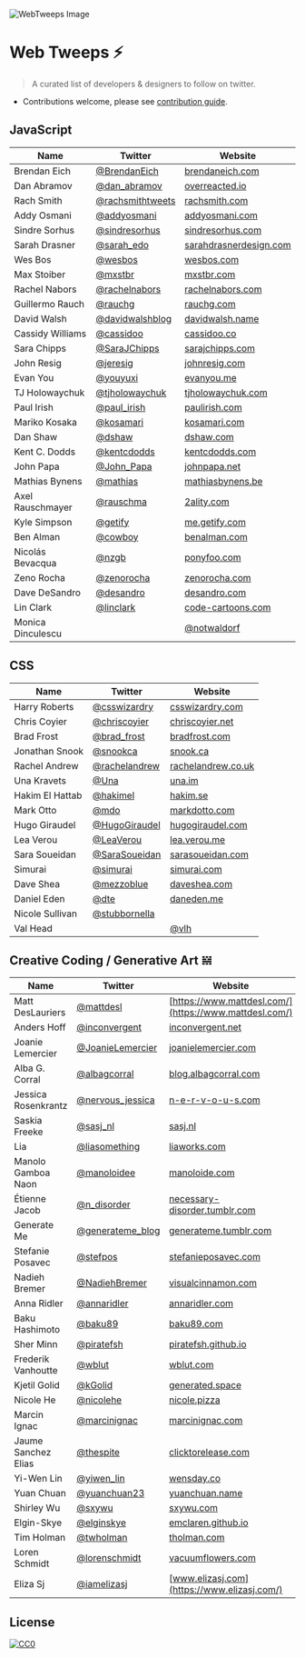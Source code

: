 ![WebTweeps Image](https://i.imgur.com/CKrMXrQ.png)

# Web Tweeps ⚡️
> A curated list of developers & designers to follow on twitter.

- Contributions welcome, please see [contribution guide](contributing.md).

## JavaScript

| Name  | Twitter | Website |
| ------------- | ------------- | ------------- |
| Brendan Eich | [@BrendanEich](https://twitter.com/BrendanEich) | [brendaneich.com](https://brendaneich.com/) |
| Dan Abramov | [@dan_abramov](https://twitter.com/dan_abramov) | [overreacted.io](https://overreacted.io/) |
| Rach Smith | [@rachsmithtweets](https://twitter.com/rachsmithtweets) | [rachsmith.com](https://rachsmith.com/) |
| Addy Osmani  | [@addyosmani](https://twitter.com/addyosmani) | [addyosmani.com](https://addyosmani.com/) |
| Sindre Sorhus | [@sindresorhus](https://twitter.com/sindresorhus) | [sindresorhus.com](https://sindresorhus.com/) |
| Sarah Drasner | [@sarah_edo](https://twitter.com/sarah_edo) | [sarahdrasnerdesign.com](https://sarahdrasnerdesign.com/) |
| Wes Bos | [@wesbos](https://twitter.com/wesbos) | [wesbos.com](https://wesbos.com/) |
| Max Stoiber | [@mxstbr](https://twitter.com/mxstbr) | [mxstbr.com](https://mxstbr.com/) |
| Rachel Nabors | [@rachelnabors](https://twitter.com/rachelnabors) | [rachelnabors.com](http://rachelnabors.com/) |
| Guillermo Rauch | [@rauchg](https://twitter.com/rauchg) | [rauchg.com](https://rauchg.com/) |
| David Walsh | [@davidwalshblog](https://twitter.com/davidwalshblog) | [davidwalsh.name](https://davidwalsh.name/) |
| Cassidy Williams | [@cassidoo](https://twitter.com/cassidoo) | [cassidoo.co](http://cassidoo.co/) |
| Sara Chipps | [@SaraJChipps](https://twitter.com/SaraJChipps) | [sarajchipps.com](http://sarajchipps.com/) |
| John Resig | [@jeresig](https://twitter.com/jeresig) | [johnresig.com](https://johnresig.com/) |
| Evan You | [@youyuxi](https://twitter.com/youyuxi) | [evanyou.me](http://evanyou.me/) |
| TJ Holowaychuk | [@tjholowaychuk](https://twitter.com/tjholowaychuk) | [tjholowaychuk.com](http://tjholowaychuk.com/) |
| Paul Irish | [@paul_irish](https://twitter.com/paul_irish) | [paulirish.com](https://www.paulirish.com/) |
| Mariko Kosaka | [@kosamari](https://twitter.com/kosamari) | [kosamari.com](https://kosamari.com/) |
| Dan Shaw | [@dshaw](https://twitter.com/dshaw) | [dshaw.com](http://dshaw.com/) |
| Kent C. Dodds | [@kentcdodds](https://twitter.com/kentcdodds) | [kentcdodds.com](https://kentcdodds.com/) |
| John Papa | [@John_Papa](https://twitter.com/John_Papa) | [johnpapa.net](https://johnpapa.net/) |
| Mathias Bynens | [@mathias](https://twitter.com/mathias) | [mathiasbynens.be](https://mathiasbynens.be/) |
| Axel Rauschmayer | [@rauschma](https://twitter.com/rauschma) | [2ality.com](http://2ality.com/) |
| Kyle Simpson | [@getify](https://twitter.com/getify) | [me.getify.com](https://me.getify.com/) |
| Ben Alman | [@cowboy](https://twitter.com/cowboy) | [benalman.com](http://benalman.com/)|
| Nicolás Bevacqua | [@nzgb](https://twitter.com/nzgb) | [ponyfoo.com](https://ponyfoo.com/) |
| Zeno Rocha | [@zenorocha](https://twitter.com/zenorocha) | [zenorocha.com](https://zenorocha.com/) |
| Dave DeSandro | [@desandro](https://twitter.com/desandro) | [desandro.com](https://desandro.com/)  |
| Lin Clark | [@linclark](https://twitter.com/linclark) | [code-cartoons.com](https://code-cartoons.com/) |
| Monica Dinculescu | | [@notwaldorf](https://twitter.com/notwaldorf) | | [meowni.ca](https://meowni.ca/) |


## CSS

| Name  | Twitter | Website |
| ------------- | ------------- | ------------- |
| Harry Roberts | [@csswizardry](https://twitter.com/csswizardry) | [csswizardry.com](https://csswizardry.com/) |
| Chris Coyier | [@chriscoyier](https://twitter.com/chriscoyier) | [chriscoyier.net](https://chriscoyier.net/) |
| Brad Frost | [@brad_frost](https://twitter.com/brad_frost) | [bradfrost.com](http://bradfrost.com/) |
| Jonathan Snook | [@snookca](https://twitter.com/snookca) | [snook.ca](https://snook.ca/) |
| Rachel Andrew | [@rachelandrew](https://twitter.com/rachelandrew) | [rachelandrew.co.uk](https://rachelandrew.co.uk/) |
| Una Kravets | [@Una](https://twitter.com/Una) | [una.im](https://una.im/) |
| Hakim El Hattab | [@hakimel](https://twitter.com/hakimel) | [hakim.se](https://hakim.se/) |
| Mark Otto | [@mdo](https://twitter.com/mdo) | [markdotto.com](http://markdotto.com/) |
| Hugo Giraudel | [@HugoGiraudel](https://twitter.com/HugoGiraudel) | [hugogiraudel.com](https://hugogiraudel.com/) |
| Lea Verou | [@LeaVerou](https://twitter.com/LeaVerou) | [lea.verou.me](http://lea.verou.me/) |
| Sara Soueidan | [@SaraSoueidan](https://twitter.com/SaraSoueidan) | [sarasoueidan.com](https://www.sarasoueidan.com/) |
| Simurai | [@simurai](https://twitter.com/simurai) | [simurai.com](http://simurai.com/) |
| Dave Shea | [@mezzoblue](https://twitter.com/mezzoblue) | [daveshea.com](http://daveshea.com/) |
| Daniel Eden | [@dte](https://twitter.com/_dte) | [daneden.me](https://daneden.me/) |
| Nicole Sullivan | [@stubbornella](https://twitter.com/stubbornella) | | [stubbornella.org](http://www.stubbornella.org/) |
| Val Head | | [@vlh](https://twitter.com/vlh) | | [valhead.com](https://valhead.com/) |


## Creative Coding / Generative Art 𝍇
| Name  | Twitter | Website |
| ------------- | ------------- | ------------- |
| Matt DesLauriers | [@mattdesl](https://twitter.com/clattner_llvm) | [https://www.mattdesl.com/](https://www.mattdesl.com/) |
| Anders Hoff | [@inconvergent](https://twitter.com/inconvergent) | [inconvergent.net](https://inconvergent.net/) | 
| Joanie Lemercier | [@JoanieLemercier](https://twitter.com/JoanieLemercier) | [joanielemercier.com](https://joanielemercier.com/) | 
| Alba G. Corral | [@albagcorral](https://twitter.com/albagcorral) | [blog.albagcorral.com](https://blog.albagcorral.com/) | 
| Jessica Rosenkrantz | [@nervous_jessica](https://twitter.com/nervous_jessica) | [n-e-r-v-o-u-s.com](https://n-e-r-v-o-u-s.com/) | 
| Saskia Freeke | [@sasj_nl](https://twitter.com/sasj_nl) | [sasj.nl](http://sasj.nl/) | 
| Lia | [@liasomething](https://twitter.com/liasomething) | [liaworks.com](http://www.liaworks.com/) | 
| Manolo Gamboa Naon | [@manoloidee](https://twitter.com/manoloidee) | [manoloide.com](http://manoloide.com/) | 
| Étienne Jacob | [@n_disorder](https://twitter.com/n_disorder) | [necessary-disorder.tumblr.com](https://necessary-disorder.tumblr.com/) | 
| Generate Me | [@generateme_blog](https://twitter.com/generateme_blog) | [generateme.tumblr.com](http://generateme.tumblr.com/) | 
| Stefanie Posavec | [@stefpos](https://twitter.com/stefpos) | [stefanieposavec.com](http://www.stefanieposavec.com/) | 
| Nadieh Bremer | [@NadiehBremer](https://twitter.com/NadiehBremer) | [visualcinnamon.com](https://www.visualcinnamon.com/) | 
| Anna Ridler | [@annaridler](https://twitter.com/annaridler) | [annaridler.com](http://annaridler.com/) | 
| Baku Hashimoto | [@baku89](https://twitter.com/_baku89) | [baku89.com](https://baku89.com/) |
| Sher Minn | [@piratefsh](https://twitter.com/piratefsh) | [piratefsh.github.io](http://piratefsh.github.io/) |
| Frederik Vanhoutte | [@wblut](https://twitter.com/wblut) | [wblut.com](https://www.wblut.com/) |
| Kjetil Golid | [@kGolid](https://twitter.com/kGolid) | [generated.space](https://generated.space/) |
| Nicole He | [@nicolehe](https://twitter.com/nicolehe) | [nicole.pizza](http://nicole.pizza/) |
| Marcin Ignac | [@marcinignac](https://twitter.com/marcinignac) | [marcinignac.com](http://marcinignac.com/) |
| Jaume Sanchez Elias | [@thespite](https://twitter.com/thespite) | [clicktorelease.com](https://www.clicktorelease.com/) |
| Yi-Wen Lin | [@yiwen_lin](https://twitter.com/yiwen_lin) | [wensday.co](http://wensday.co/) |
| Yuan Chuan | [@yuanchuan23](https://twitter.com/yuanchuan23) | [yuanchuan.name](https://yuanchuan.name/) |
| Shirley Wu | [@sxywu](https://twitter.com/sxywu) | [sxywu.com](http://sxywu.com/) |
| Elgin-Skye | [@elginskye](https://twitter.com/elginskye) | [emclaren.github.io](https://emclaren.github.io/portfolio/) |
| Tim Holman | [@twholman](https://twitter.com/twholman) | [tholman.com](http://tholman.com/) |
| Loren Schmidt | [@lorenschmidt](https://twitter.com/lorenschmidt) | [vacuumflowers.com](http://vacuumflowers.com/projects/) |
| Eliza Sj | [@iamelizasj](https://twitter.com/iamelizasj) | [www.elizasj.com](https://www.elizasj.com/) |


## License
[![CC0](http://mirrors.creativecommons.org/presskit/buttons/88x31/svg/cc-zero.svg)](https://creativecommons.org/publicdomain/zero/1.0/)
